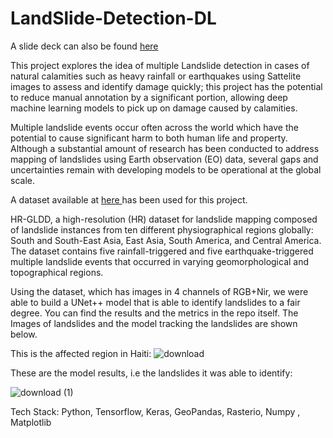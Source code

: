 # LandSlide-Detection-DL

A slide deck can also be found <a href = "https://docs.google.com/presentation/d/1XBrxFEC0Vevl71OohKzahIv-yZ3y08jYd3MabAb84k4/edit?usp=drive_link"> here </a>


This project explores the idea of multiple Landslide detection in cases of natural calamities such as heavy rainfall or earthquakes using Sattelite images to assess and identify damage quickly; this project has the potential to reduce manual annotation by a significant portion, allowing deep machine learning models to pick up on damage caused by calamities.

Multiple landslide events occur often across the world which have the potential to cause significant harm to both human life and property. Although a substantial amount of research has been conducted to
address mapping of landslides using Earth observation (EO) data, several gaps and uncertainties remain with developing models to be operational at the global scale.

A dataset available at <a href = "https://zenodo.org/records/7189381#.Y0a2UHZBxD9"> here </a> has been used for this project.

HR-GLDD, a high-resolution (HR) dataset for landslide mapping composed of landslide instances from ten different physiographical regions globally: South and South-East Asia, East Asia, South America, and Central America. The dataset contains five rainfall-triggered and five earthquake-triggered multiple landslide events that occurred in varying geomorphological and topographical regions.

Using the dataset, which has images in 4 channels of RGB+Nir, we were able to build a UNet++ model that is able to identify landslides to a fair degree.
You can find the results and the metrics in the repo itself. The Images of landslides and the model tracking the landslides are shown below.


This is the affected region in Haiti:
![download](https://github.com/YashC1308/LandSlide-Detection-DL/assets/83706455/a610cad1-e74f-4e6d-94c6-10201491ffe1)


These are the model results, i.e the landslides it was able to identify:

![download (1)](https://github.com/YashC1308/LandSlide-Detection-DL/assets/83706455/4c963b08-e9f8-4d28-bd03-35cd0e96c7bf)


Tech Stack:
Python, Tensorflow, Keras, GeoPandas, Rasterio, Numpy , Matplotlib




